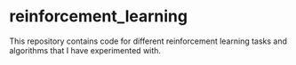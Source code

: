 # reinforcement_learning
This repository contains code for different reinforcement learning tasks and algorithms that I have experimented with.